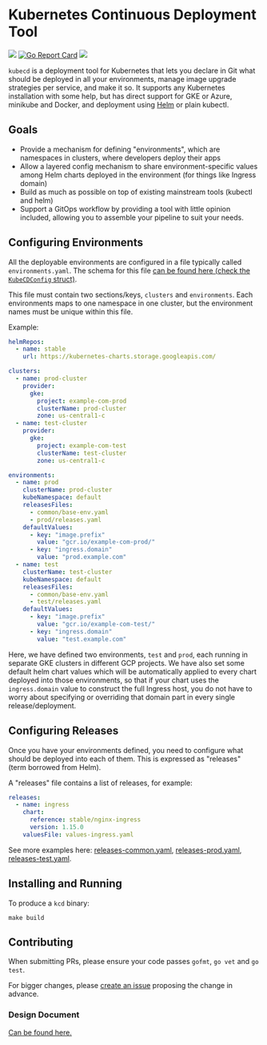 # Kubernetes Continuous Deployment Tool

![](https://github.com/kubecd/kubecd/workflows/test/badge.svg)
[![Go Report Card](https://goreportcard.com/badge/github.com/kubecd/kubecd)](https://goreportcard.com/report/github.com/kubecd/kubecd)
![](https://img.shields.io/github/v/release/kubecd/kubecd.svg)

`kubecd` is a deployment tool for Kubernetes that lets you declare in Git what should be deployed in all your
environments, manage image upgrade strategies per service, and make it so. It supports any Kubernetes installation
with some help, but has direct support for GKE or Azure, minikube and Docker, and deployment using [Helm](https://helm.sh) or plain kubectl.

## Goals

 * Provide a mechanism for defining "environments", which are namespaces in clusters,
   where developers deploy their apps
 * Allow a layered config mechanism to share environment-specific values among
   Helm charts deployed in the environment (for things like Ingress domain)
 * Build as much as possible on top of existing mainstream tools (kubectl and helm)
 * Support a GitOps workflow by providing a tool with little opinion included,
   allowing you to assemble your pipeline to suit your needs.


## Configuring Environments

All the deployable environments are configured in a file typically called
`environments.yaml`. The schema for this file
[can be found here (check the `KubeCDConfig` struct)](pkg/model/model.go).

This file must contain two sections/keys, `clusters` and `environments`. Each environments maps to one
namespace in one cluster, but the environment names must be unique within this file.

Example:

```yaml
helmRepos:
  - name: stable
    url: https://kubernetes-charts.storage.googleapis.com/

clusters:
  - name: prod-cluster
    provider:
      gke:
        project: example-com-prod
        clusterName: prod-cluster
        zone: us-central1-c
  - name: test-cluster
    provider:
      gke:
        project: example-com-test
        clusterName: test-cluster
        zone: us-central1-c

environments:
  - name: prod
    clusterName: prod-cluster
    kubeNamespace: default
    releasesFiles:
      - common/base-env.yaml
      - prod/releases.yaml
    defaultValues:
      - key: "image.prefix"
        value: "gcr.io/example-com-prod/"
      - key: "ingress.domain"
        value: "prod.example.com"
  - name: test
    clusterName: test-cluster
    kubeNamespace: default
    releasesFiles:
      - common/base-env.yaml
      - test/releases.yaml
    defaultValues:
      - key: "image.prefix"
        value: "gcr.io/example-com-test/"
      - key: "ingress.domain"
        value: "test.example.com"
```

Here, we have defined two environments, `test` and `prod`, each running in separate GKE clusters in
different GCP projects. We have also set some default helm chart values which will be automatically applied
to every chart deployed into those environments, so that if your chart uses the `ingress.domain` value to
construct the full Ingress host, you do not have to worry about specifying or overriding that domain part
in every single release/deployment.

## Configuring Releases

Once you have your environments defined, you need to configure what should be deployed into each of them.
This is expressed as "releases" (term borrowed from Helm).

A "releases" file contains a list of releases, for example:

```yaml
releases:
  - name: ingress
    chart:
      reference: stable/nginx-ingress
      version: 1.15.0
    valuesFile: values-ingress.yaml
```

See more examples here: [releases-common.yaml](demo/releases-common.yaml),
[releases-prod.yaml](demo/releases-prod.yaml), [releases-test.yaml](demo/releases-test.yaml).

## Installing and Running

To produce a `kcd` binary:

```
make build
```

## Contributing

When submitting PRs, please ensure your code passes `gofmt`, `go vet` and `go test`.

For bigger changes, please [create an issue](https://github.com/kubecd/kubecd/issues/new) proposing the
change in advance.


### Design Document

[Can be found here.](docs/design.md)
